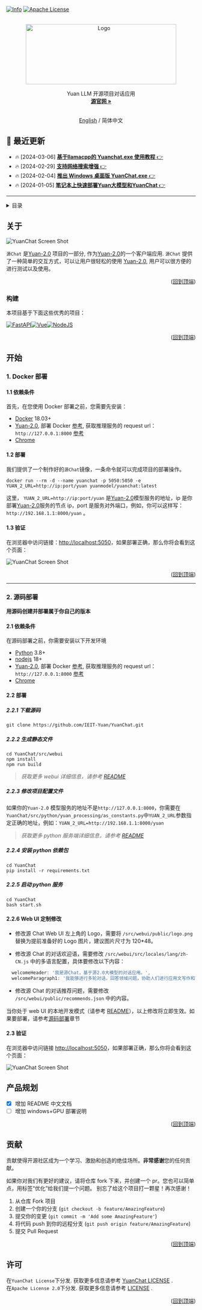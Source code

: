 <a name="readme-top"></a>

<!-- TODO -->

[![Info][forks-shield]][forks-url]
[![Apache License][license-shield]][license-url]

<!-- 项目LOGO -->
<br />
<div align="center">
  <a href="https://airyuan.cn/home">
    <img src="docs/images/favicon.png" alt="Logo" width="400" height="160">
  </a>

  <p align="center">
    Yuan LLM 开源项目对话应用
    <br />
    <a href="https://airyuan.cn/home"><strong> 源官网 »</strong></a>
    <br />
    <br />
  </p>

[English](./README_EN.md) / 简体中文

</div>

## :tada: 最近更新
* :fire: [2024-03-06] [**基于llamacpp的 Yuanchat.exe 使用教程** :point_right:](./docs/基于llamacpp的Yuanchat.exe使用教程.md)
* :fire: [2024-02-29] [**支持网络搜索增强** :point_right:](./docs/支持网络搜索增强.md)
* :fire: [2024-02-04] [**推出 Windows 桌面版 YuanChat.exe** :point_right:](./docs/推出Windows桌面版YuanChat.exe.md)
* :fire: [2024-01-05] [**笔记本上快速部署Yuan大模型和YuanChat** :point_right:](./docs/在笔记本上快速部署YuanModel和YuanChat.md)
---
<!-- TODO -->
<!-- TABLE OF CONTENTS -->
<details>
  <summary>目录</summary>
  <ol>
    <li>
      <a href="#about-the-project">关于</a>
      <ul>
        <li><a href="#built-with">构建</a></li>
      </ul>
    </li>
    <li>
      <a href="#getting-started">开始</a>
      <ul>
        <li><a href="#1-deploy-with-docker">Docker部署</a></li>
        <li><a href="#2-deploy-with-source">源码部署</a></li>
      </ul>
    </li>
    <li><a href="#roadmap">产品规划</a></li>
    <li><a href="#contributing">贡献</a></li>
    <li><a href="#license">许可</a></li>

  </ol>
</details>

<!-- 关于 -->

## 关于

<!-- TODO -->

![YuanChat Screen Shot][product-screenshotgif]

`源Chat` 是[Yuan-2.0](https://github.com/IEIT-Yuan/Yuan-2.0/tree/main) 项目的一部分, 作为[Yuan-2.0](https://github.com/IEIT-Yuan/Yuan-2.0/tree/main)的一个客户端应用. `源Chat` 提供了一种简单的交互方式，可以让用户很轻松的使用 [Yuan-2.0](https://github.com/IEIT-Yuan/Yuan-2.0/tree/main), 用户可以很方便的进行测试以及使用。

<p align="right">(<a href="#readme-top">回到顶端</a>)</p>

### 构建

本项目基于下面这些优秀的项目：

[![FastAPI][FastAPI.com]][FastAPI-url][![Vue][Vue.js]][Vue-url][![NodeJS][nodejs.org]][Nodejs-url]

<p align="right">(<a href="#readme-top">回到顶端</a>)</p>

<!-- GETTING STARTED -->

## 开始

### 1. Docker 部署

#### 1.1 依赖条件

首先，在您使用 Docker 部署之前，您需要先安装：

- [Docker](https://www.docker.com/) 18.03+
- [Yuan-2.0](https://github.com/IEIT-Yuan/Yuan-2.0/tree/main), 部署 Docker [参考](https://github.com/IEIT-Yuan/Yuan-2.0/blob/main/README.md#%E5%BF%AB%E9%80%9F%E5%90%AF%E5%8A%A8), 获取推理服务的 request url：`http://127.0.0.1:8000` [参考](https://github.com/IEIT-Yuan/Yuan-2.0/blob/main/docs/inference_server_cn.md)
- [Chrome](https://www.google.com/chrome)

#### 1.2 部署

我们提供了一个制作好的`源Chat`镜像，一条命令就可以完成项目的部署操作。

<!-- TODO -->

```shell
docker run --rm -d --name yuanchat -p 5050:5050 -e YUAN_2_URL=http://ip:port/yuan yuanmodel/yuanchat:latest
```

这里， `YUAN_2_URL=http://ip:port/yuan` 是[Yuan-2.0](https://github.com/IEIT-Yuan/Yuan-2.0/tree/main)模型服务的地址，ip 是你部署[Yuan-2.0](https://github.com/IEIT-Yuan/Yuan-2.0/tree/main)服务的节点 ip，port 是服务对外端口，例如，你可以这样写：`http://192.168.1.1:8000/yuan` 。

#### 1.3 验证

在浏览器中访问链接：[http://localhost:5050](http://localhost:5050)，如果部署正确，那么你将会看到这个页面：

![YuanChat Screen Shot][product-screenshot]

<p align="right">(<a href="#readme-top">回到顶端</a>)</p>

---

### 2. 源码部署

<!-- TODO -->

**用源码创建并部署属于你自己的版本**

#### 2.1 依赖条件

在源码部署之前，你需要安装以下开发环境

- [Python](https://www.python.org/downloads/) 3.8+
- [nodejs](https://nodejs.org/) 18+
- [Yuan-2.0](https://github.com/IEIT-Yuan/Yuan-2.0/tree/main), 部署 Docker [参考](https://github.com/IEIT-Yuan/Yuan-2.0/blob/main/README.md#%E5%BF%AB%E9%80%9F%E5%90%AF%E5%8A%A8), 获取推理服务的 request url：`http://127.0.0.1:8000` [参考](https://github.com/IEIT-Yuan/Yuan-2.0/blob/main/docs/inference_server_cn.md)
- [Chrome](https://www.google.com/chrome)

#### 2.2 部署

##### 2.2.1 下载源码

```shell
git clone https://github.com/IEIT-Yuan/YuanChat.git
```

##### 2.2.2 生成静态文件

```shell
cd YuanChat/src/webui
npm install
npm run build
```

> _获取更多 webui 详细信息，请参考 [README](src/webui/README.md)_

##### 2.2.3 修改项目配置文件

如果你的`Yuan-2.0` 模型服务的地址不是`http://127.0.0.1:8000`，你需要在`YuanChat/src/python/yuan_processing/as_constants.py`中`YUAN_2_URL`参数指定正确的地址，例如：`YUAN_2_URL=http://192.168.1.1:8000/yuan`

> _获取更多 python 服务端详细信息，请参考 [README](src/python/README.md)_

##### 2.2.4 安装 python 依赖包

```shell
cd YuanChat
pip install -r requirements.txt
```

##### 2.2.5 启动 python 服务

```shell
cd YuanChat
bash start.sh
```

#### 2.2.6 Web UI 定制修改

- 修改源 Chat Web UI 左上角的 Logo，需要将 `/src/webui/public/logo.png` 替换为提前准备好的 Logo 图片，建议图片尺寸为 120\*48。

- 修改源 Chat 的对话欢迎语，需要修改 `/src/webui/src/locales/lang/zh-CN.js` 中的多语言配置，具体要修改以下内容：

```javascript
  welcomeHeader: '我是源Chat，基于源2.0大模型的对话应用。',
  welcomeParagraph1: '我能够进行多轮对话，回答领域问题，协助人们进行应用文写作和艺术创作。',
```

- 修改源 Chat 的对话推荐问题，需要修改 `/src/webui/public/recommends.json` 中的内容。

当你处于 web UI 的本地开发模式（请参考 [README](src/webui/README.md)），以上修改将立即生效。如果要部署，请参考[源码部署](#222-生成静态文件)章节

#### 2.3 验证

在浏览器中访问链接 [http://localhost:5050](http://localhost:5050)，如果部署正确，那么你将会看到这个页面：

![YuanChat Screen Shot][product-screenshot]

<!-- ROADMAP -->

## 产品规划

- [x] 增加 README 中文文档
- [ ] 增加 windows+GPU 部署说明

<p align="right">(<a href="#readme-top">回到顶端</a>)</p>

<!-- CONTRIBUTING -->

## 贡献

<!-- TODO -->

贡献使得开源社区成为一个学习、激励和创造的绝佳场所。**非常感谢**您的任何贡献。

如果你对我们有更好的建议，请将仓库 fork 下来，并创建一个 pr。您也可以简单点，用标签“优化”给我们提一个问题。
别忘了给这个项目打一颗星！再次感谢！

1. 从仓库 Fork 项目
2. 创建一个你的分支 (`git checkout -b feature/AmazingFeature`)
3. 提交你的变更 (`git commit -m 'Add some AmazingFeature'`)
4. 将代码 push 到你的远程分支 (`git push origin feature/AmazingFeature`)
5. 提交 Pull Request

<p align="right">(<a href="#readme-top">回到顶端</a>)</p>

<!-- LICENSE -->

## 许可

<!-- TODO -->

在`YuanChat License`下分发. 获取更多信息请参考 [YuanChat LICENSE](./LICENSE-YuanChat) .
<br />
在`Apache License 2.0`下分发. 获取更多信息请参考 [LICENSE](./LICENSE) .

<p align="right">(<a href="#readme-top">回到顶端</a>)</p>

<!-- MARKDOWN LINKS & IMAGES -->
<!-- https://www.markdownguide.org/basic-syntax/#reference-style-links -->

[contributors-shield]: https://img.shields.io/github/stars/ieit-yuan?label=IEIT-Yuan%20Stars
[contributors-url]: https://github.com/othneildrew/Best-README-Template/graphs/contributors
[forks-shield]: https://img.shields.io/badge/IEIT_Yuan-Open_Source-blue?style=for-the-badge
[forks-url]: https://github.com/othneildrew/Best-README-Template/network/members
[stars-shield]: https://img.shields.io/github/stars/othneildrew/Best-README-Template.svg?style=for-the-badge
[stars-url]: https://github.com/othneildrew/Best-README-Template/stargazers
[issues-shield]: https://img.shields.io/github/issues/othneildrew/Best-README-Template.svg?style=for-the-badge
[issues-url]: https://github.com/othneildrew/Best-README-Template/issues
[license-shield]: https://img.shields.io/badge/license-apache20-green?style=for-the-badge
[license-url]: ./LISENCE
[linkedin-shield]: https://img.shields.io/badge/-LinkedIn-black.svg?style=for-the-badge&logo=linkedin&colorB=555
[linkedin-url]: https://linkedin.com/in/othneildrew
[product-screenshot]: docs/images/screenshot.jpg
[product-screenshotgif]: docs/images/screenshot.gif
[FastAPI.com]: https://img.shields.io/badge/fastapi-white?style=for-the-badge&logo=fastapi
[FastAPI-url]: https://fastapi.tiangolo.com/
[nodejs.org]: https://img.shields.io/badge/nodejs-white?style=for-the-badge&logo=node.js
[Nodejs-url]: https://nodejs.org/
[Vue.js]: https://img.shields.io/badge/Vue.js-35495E?style=for-the-badge&logo=vuedotjs&logoColor=4FC08D
[Vue-url]: https://vuejs.org/
